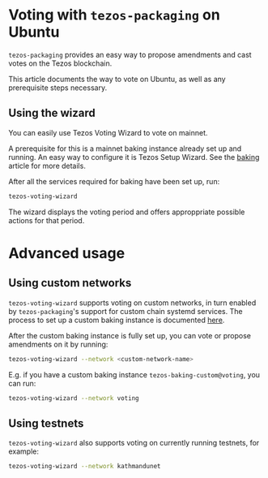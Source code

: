 <!--
   - SPDX-FileCopyrightText: 2022 Oxhead Alpha
   - SPDX-License-Identifier: LicenseRef-MIT-OA
   -->

# Voting with `tezos-packaging` on Ubuntu

`tezos-packaging` provides an easy way to propose amendments and cast votes on the Tezos blockchain.

This article documents the way to vote on Ubuntu, as well as any prerequisite steps necessary.

## Using the wizard

You can easily use Tezos Voting Wizard to vote on mainnet.

A prerequisite for this is a mainnet baking instance already set up and running. An easy way to configure
it is Tezos Setup Wizard. See the [baking](./baking.md#prerequisites) article for more details.

After all the services required for baking have been set up, run:

```bash
tezos-voting-wizard
```

The wizard displays the voting period and offers approppriate possible actions for that period.

# Advanced usage

## Using custom networks

`tezos-voting-wizard` supports voting on custom networks, in turn enabled by `tezos-packaging`'s
support for custom chain systemd services. The process to set up a custom baking instance is
documented [here](./baking.md#using-a-custom-chain).

After the custom baking instance is fully set up, you can vote or propose amendments on it by running:

```bash
tezos-voting-wizard --network <custom-network-name>
```

E.g. if you have a custom baking instance `tezos-baking-custom@voting`, you can run:

```bash
tezos-voting-wizard --network voting
```

## Using testnets

`tezos-voting-wizard` also supports voting on currently running testnets, for example:

```bash
tezos-voting-wizard --network kathmandunet
```
